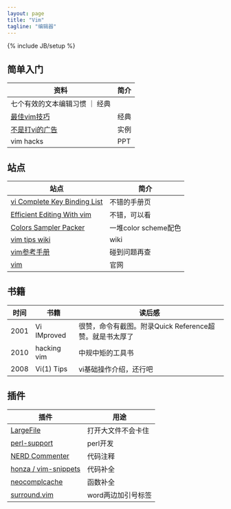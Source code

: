 ```yaml
---
layout: page
title: "Vim"
tagline: "编辑器"
---
```

{% include JB/setup %}



## 简单入门

| 资料 | 简介 |
| ---- | ---- |
| 七个有效的文本编辑习惯 ｜ 经典 
| [最佳vim技巧](http://bbs.byr.cn/wForum/elite.php?file=/groups/sci.faq/Linux/linuxSoftUsage/VI/M.1116044565.s0) | 经典
| [不是打vi的广告](http://greenisland.csie.nctu.edu.tw/wp/category/comuter/vim/) | 实例
| vim hacks | PPT


## 站点

| 站点 | 简介 |
| ---- | ---- |
| [vi Complete Key Binding List](http://hea-www.harvard.edu/%7Efine/Tech/vi.html) | 不错的手册页
| [Efficient Editing With vim](http://robertames.com/files/vim-editing.html) | 不错，可以看
| [Colors Sampler Packer](http://www.vim.org/scripts/script.php?script_id=625) | 一堆color scheme配色
| [vim tips wiki](http://vim.wikia.com/) | wiki
| [vim参考手册](http://vimcdoc.sourceforge.net/doc/) | 碰到问题再查
| [vim](http://www.vim.org) | 官网


## 书籍

| 时间 | 书籍 | 读后感 |
| ---- | ---- | ------ |
| 2001 | Vi IMproved | 很赞，命令有截图。附录Quick Reference超赞。就是书太厚了
| 2010 | hacking vim | 中规中矩的工具书
| 2008 | Vi(1) Tips | vi基础操作介绍，还行吧

## 插件

| 插件 | 用途 |
| ---- | ---- |
| [LargeFile](http://www.vim.org/scripts/script.php?script_id=1506) | 打开大文件不会卡住
| [perl-support](http://www.vim.org/script.php?script_id=556) | perl开发
| [NERD Commenter](http://www.vim.org/scripts/script.php?script_id=1218) | 代码注释
| [honza / vim-snippets](https://github.com/honza/vim-snippets) | 代码补全
| [neocomplcache](http://www.vim.org/scripts/script.php?script_id=2620) | 函数补全
| [surround.vim](http://www.vim.org/scripts/script.php?script_id=1697) | word两边加引号标签

